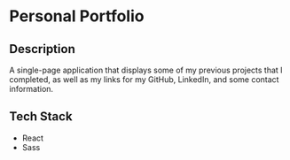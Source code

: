 # Personal Portfolio

## Description

A single-page application that displays some of my previous projects that I completed, as well as my links for my GitHub, LinkedIn, and some contact information.

## Tech Stack
- React
- Sass
